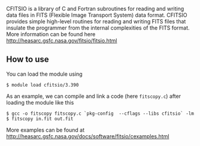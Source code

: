 CFITSIO is a library of C and Fortran subroutines for reading and writing data files in FITS (Flexible Image Transport System) data format. CFITSIO provides simple high-level routines for reading and writing FITS files that insulate the programmer from the internal complexities of the FITS format.
More information can be found here http://heasarc.gsfc.nasa.gov/fitsio/fitsio.html


## How to use

You can load the module using
```
$ module load cfitsio/3.390
```
As an example, we can compile and link a code (here ``fitscopy.c``) after loading the module like this
```
$ gcc -o fitscopy fitscopy.c `pkg-config  --cflags --libs cfitsio` -lm
$ fitscopy in.fit out.fit
```
More examples can be found at http://heasarc.gsfc.nasa.gov/docs/software/fitsio/cexamples.html

